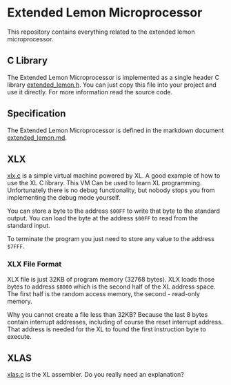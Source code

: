 # Extended Lemon Microprocessor

This repository contains everything related to
the extended lemon microprocessor.

## C Library

The Extended Lemon Microprocessor is implemented as
a single header C library [extended_lemon.h](./extended_lemon.h).
You can just copy this file into your project and use it directly.
For more information read the source code.

## Specification

The Extended Lemon Microprocessor is defined in
the markdown document [extended_lemon.md](./extended_lemon.md).

## XLX

[xlx.c](./xlx.c) is a simple virtual machine powered by XL.
A good example of how to use the XL C library. This VM Can be
used to learn XL programming. Unfortunately there is no debug
functionality, but nobody stops you from implementing the debug
mode yourself.

You can store a byte to the address `$00FF` to write that byte to
the standard output. You can load the byte at the address `$00FF`
to read from the standard input.

To terminate the program you just need to store any value to
the address `$7FFF`.

### XLX File Format

XLX file is just 32KB of program memory (32768 bytes). XLX loads
those bytes to address `$8000` which is the second half of the XL
address space. The first half is the random access memory, the
second - read-only memory.

Why you cannot create a file less than 32KB? Because the last
8 bytes contain interrupt addresses, including of course the reset
interrupt address. That address is needed for the XL to found
the first instruction byte to execute.

## XLAS

[xlas.c](./xlas.c) is the XL assembler.
Do you really need an explanation?
